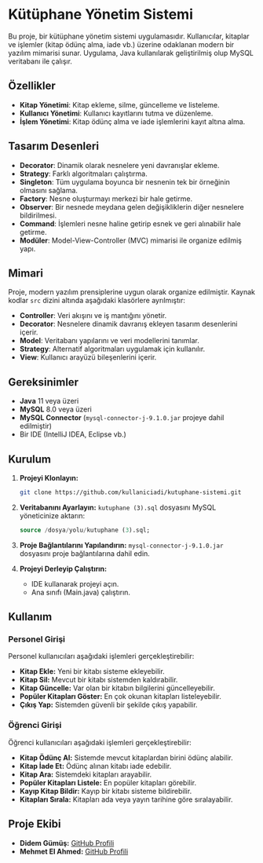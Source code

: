 # Kütüphane Yönetim Sistemi

Bu proje, bir kütüphane yönetim sistemi uygulamasıdır. Kullanıcılar, kitaplar ve işlemler (kitap ödünç alma, iade vb.) üzerine odaklanan modern bir yazılım mimarisi sunar. Uygulama, Java kullanılarak geliştirilmiş olup MySQL veritabanı ile çalışır.

## Özellikler

- **Kitap Yönetimi**: Kitap ekleme, silme, güncelleme ve listeleme.
- **Kullanıcı Yönetimi**: Kullanıcı kayıtlarını tutma ve düzenleme.
- **İşlem Yönetimi**: Kitap ödünç alma ve iade işlemlerini kayıt altına alma.

## Tasarım Desenleri

- **Decorator**: Dinamik olarak nesnelere yeni davranışlar ekleme.
- **Strategy**: Farklı algoritmaları çalıştırma.
- **Singleton**: Tüm uygulama boyunca bir nesnenin tek bir örneğinin olmasını sağlama.
- **Factory**: Nesne oluşturmayı merkezi bir hale getirme.
- **Observer**: Bir nesnede meydana gelen değişikliklerin diğer nesnelere bildirilmesi.
- **Command**: İşlemleri nesne haline getirip esnek ve geri alınabilir hale getirme.
- **Modüler**: Model-View-Controller (MVC) mimarisi ile organize edilmiş yapı.

## Mimari

Proje, modern yazılım prensiplerine uygun olarak organize edilmiştir. Kaynak kodlar `src` dizini altında aşağıdaki klasörlere ayrılmıştır:

- **Controller**: Veri akışını ve iş mantığını yönetir.
- **Decorator**: Nesnelere dinamik davranış ekleyen tasarım desenlerini içerir.
- **Model**: Veritabanı yapılarını ve veri modellerini tanımlar.
- **Strategy**: Alternatif algoritmaları uygulamak için kullanılır.
- **View**: Kullanıcı arayüzü bileşenlerini içerir.

## Gereksinimler

- **Java** 11 veya üzeri
- **MySQL** 8.0 veya üzeri
- **MySQL Connector** (`mysql-connector-j-9.1.0.jar` projeye dahil edilmiştir)
- Bir IDE (IntelliJ IDEA, Eclipse vb.)

## Kurulum

1. **Projeyi Klonlayın:**
   ```bash
   git clone https://github.com/kullaniciadi/kutuphane-sistemi.git
   ```

2. **Veritabanını Ayarlayın:**
   `kutuphane (3).sql` dosyasını MySQL yöneticinize aktarın:
   ```sql
   source /dosya/yolu/kutuphane (3).sql;
   ```

3. **Proje Bağlantılarını Yapılandırın:**
   `mysql-connector-j-9.1.0.jar` dosyasını proje bağlantılarına dahil edin.

4. **Projeyi Derleyip Çalıştırın:**
   - IDE kullanarak projeyi açın.
   - Ana sınıfı (Main.java) çalıştırın.

## Kullanım

### Personel Girişi

Personel kullanıcıları aşağıdaki işlemleri gerçekleştirebilir:

- **Kitap Ekle:** Yeni bir kitabı sisteme ekleyebilir.
- **Kitap Sil:** Mevcut bir kitabı sistemden kaldırabilir.
- **Kitap Güncelle:** Var olan bir kitabın bilgilerini güncelleyebilir.
- **Popüler Kitapları Göster:** En çok okunan kitapları listeleyebilir.
- **Çıkış Yap:** Sistemden güvenli bir şekilde çıkış yapabilir.

### Öğrenci Girişi

Öğrenci kullanıcıları aşağıdaki işlemleri gerçekleştirebilir:

- **Kitap Ödünç Al:** Sistemde mevcut kitaplardan birini ödünç alabilir.
- **Kitap İade Et:** Ödünç alınan kitabı iade edebilir.
- **Kitap Ara:** Sistemdeki kitapları arayabilir.
- **Popüler Kitapları Listele:** En popüler kitapları görebilir.
- **Kayıp Kitap Bildir:** Kayıp bir kitabı sisteme bildirebilir.
- **Kitapları Sırala:** Kitapları ada veya yayın tarihine göre sıralayabilir.

## Proje Ekibi

- **Didem Gümüş:** [GitHub Profili](https://github.com/DidemGumus) 
- **Mehmet El Ahmed:** [GitHub Profili](https://github.com/jihaad-an) 
